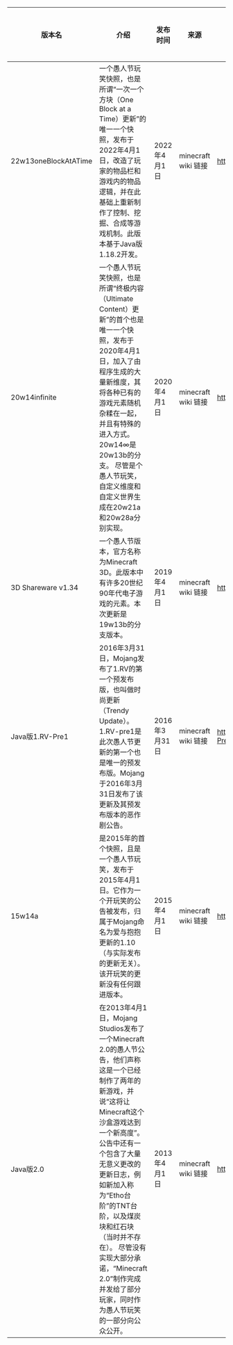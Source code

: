 | 版本名 	| 介绍 	| 发布时间 	| 来源 	| minecraft wiki 链接 	| 是否在 HMCL 中可用 	| 下载 	|
|---	|---	|---	|---	|---	|---	|---	|
| 22w13oneBlockAtATime 	| 一个愚人节玩笑快照，也是所谓“一次一个方块（One Block at a Time）更新”的唯一一个快照，发布于2022年4月1日，改造了玩家的物品栏和游戏内的物品逻辑，并在此基础上重新制作了控制、挖掘、合成等游戏机制。此版本基于Java版1.18.2开发。 	| 2022年4月1日 	| minecraft wiki 链接 	| https://minecraft.fandom.com/zh/wiki/22w13oneBlockAtATime 	| 是 	| [22w13oneblockatatime.zip](/f/愚人节版/22w13oneblockatatime.zip) 	|
| 20w14infinite 	| 一个愚人节玩笑快照，也是所谓“终极内容（Ultimate Content）更新”的首个也是唯一一个快照，发布于2020年4月1日，加入了由程序生成的大量新维度，其将各种已有的游戏元素随机杂糅在一起，并且有特殊的进入方式。20w14∞是20w13b的分支。 尽管是个愚人节玩笑，自定义维度和自定义世界生成在20w21a和20w28a分别实现。 	| 2020年4月1日 	| minecraft wiki 链接 	| https://minecraft.fandom.com/zh/wiki/20w14infinite 	| 是 	| /f/愚人节版/20w14∞.zip 	|
| 3D Shareware v1.34 	| 一个愚人节版本，官方名称为Minecraft 3D。此版本中有许多20世纪90年代电子游戏的元素。本次更新是19w13b的分支版本。 	| 2019年4月1日 	| minecraft wiki 链接 	| https://minecraft.fandom.com/zh/wiki/3D_Shareware_v1.34 	| 是 	| [3D Shareware v1.34.zip](/f/愚人节版/3D Shareware v1.34.zip) 	|
| Java版1.RV-Pre1 	| 2016年3月31日，Mojang发布了1.RV的第一个预发布版，也叫做时尚更新（Trendy Update）。1.RV-pre1是此次愚人节更新的第一个也是唯一的预发布版。Mojang于2016年3月31日发布了该更新及其预发布版本的恶作剧公告。 	| 2016年3月31日 	| minecraft wiki 链接 	| https://minecraft.fandom.com/zh/wiki/Java%E7%89%881.RV-Pre1 	| 是 	| [1.RV-Pre1.zip](/f/愚人节版/1.RV-Pre1.zip) 	|
| 15w14a 	| 是2015年的首个快照，且是一个愚人节玩笑，发布于2015年4月1日。它作为一个开玩笑的公告被发布，归属于Mojang命名为爱与抱抱更新的1.10（与实际发布的更新无关）。该开玩笑的更新没有任何跟进版本。 	| 2015年4月1日 	| minecraft wiki 链接 	| https://minecraft.fandom.com/zh/wiki/15w14a 	| 是 	| [15w14a.zip](/f/愚人节版/15w14a.zip) 	|
| Java版2.0 	| 在2013年4月1日，Mojang Studios发布了一个Minecraft 2.0的愚人节公告，他们声称这是一个已经制作了两年的新游戏，并说“这将让Minecraft这个沙盒游戏达到一个新高度”。公告中还有一个包含了大量无意义更改的更新日志，例如新加入称为“Etho台阶”的TNT台阶，以及煤炭块和红石块（当时并不存在）。 尽管没有实现大部分承诺，“Minecraft 2.0”制作完成并发给了部分玩家，同时作为愚人节玩笑的一部分向公众公开。 	| 2013年4月1日 	| minecraft wiki 链接 	| https://minecraft.fandom.com/zh/wiki/Java%E7%89%882.0 	| 是 	| [2.0.zip](/f/愚人节版/2.0.zip) 	|